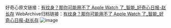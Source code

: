 好奇心原文链接：[有纹身？那你可能用不了 Apple Watch 了_智能_好奇心日报-赵长存](https://www.qdaily.com/articles/9016.html)
WebArchive归档链接：[有纹身？那你可能用不了 Apple Watch 了_智能_好奇心日报-赵长存](http://web.archive.org/web/20190623153739/https://www.qdaily.com/articles/9016.html)
![image](http://ww3.sinaimg.cn/large/007d5XDpgy1g3ve3iqxcnj30u02tb4qp)